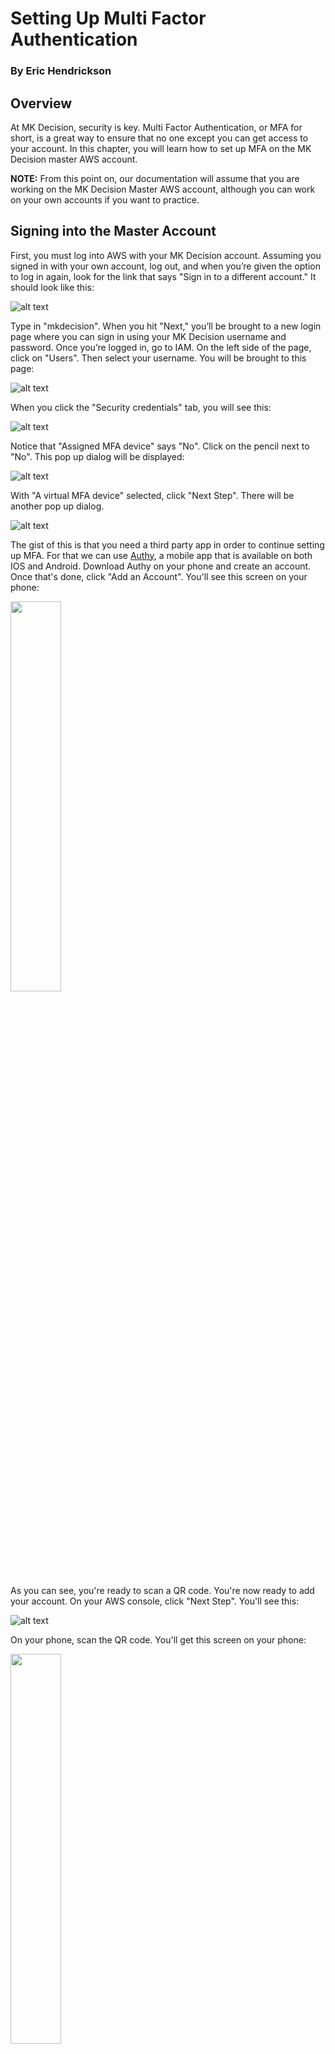 # Setting Up Multi Factor Authentication

### By Eric Hendrickson

## Overview

At MK Decision, security is key. Multi Factor Authentication, or MFA for short, is a great way to ensure that no one except you can get access to your account. In this chapter, you will learn how to set up MFA on the MK Decision master AWS account.

**NOTE:** From this point on, our documentation will assume that you are working on the MK Decision Master AWS account, although you can work on your own accounts if you want to practice.

## Signing into the Master Account

First, you must log into AWS with your MK Decision account. Assuming you signed in with your own account, log out, and when you’re given the option to log in again, look for the link that says "Sign in to a different account." It should look like this:

![alt text](images/1.png)

Type in "mkdecision". When you hit "Next," you’ll be brought to a new login page where you can sign in using your MK Decision username and password. Once you’re logged in, go to IAM. On the left side of the page, click on "Users". Then select your username. You will be brought to this page:

![alt text](images/2.png)

When you click the "Security credentials" tab, you will see this:

![alt text](images/3.png)

Notice that "Assigned MFA device" says "No". Click on the pencil next to "No". This pop up dialog will be displayed:

![alt text](images/4.png)

With "A virtual MFA device" selected, click "Next Step". There will be another pop up dialog.

![alt text](images/5.png)

The gist of this is that you need a third party app in order to continue setting up MFA. For that we can use [Authy](https://authy.com/), a mobile app that is available on both IOS and Android. Download Authy on your phone and create an account. Once that's done, click "Add an Account". You'll see this screen on your phone:

<img src="images/phone1.png" width="40%" />

As you can see, you're ready to scan a QR code. You're now ready to add your account. On your AWS console, click "Next Step". You'll see this:

![alt text](images/6.png)

On your phone, scan the QR code. You'll get this screen on your phone:

<img src="images/phone2.png" width="40%" />

Name the account whatever you like, and tap "Done". On the next page, you will see a six digit code. On AWS, type in the code you see next to "Authentication code 1". Wait a little bit. You'll notice on your phone that a new code has rendered on your phone screen. Type that code into "Authentication code 2", then click "Activate virtual MFA". If you did it right, you'll get this pop up dialog:

![alt text](images/7.png)

Click Finish. Congratulations. You've set up MFA on AWS! To verify, log out of AWS and log back in. Enter your credentials again, and you'll be directed to this page:

![alt text](images/8.png)

Look at your AWS account on Authy, and input the 6 digit code (quickly, before the code changes), and click "Submit". You'll see you have successfully logged in to your account.
